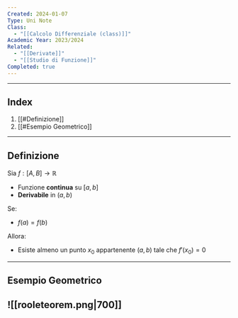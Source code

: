 ```yaml
---
Created: 2024-01-07
Type: Uni Note
Class:
  - "[[Calcolo Differenziale (class)]]"
Academic Year: 2023/2024
Related:
  - "[[Derivate]]"
  - "[[Studio di Funzione]]"
Completed: true
---
```

---
## Index
1. [[#Definizione]]
2. [[#Esempio Geometrico]]

---
## Definizione

Sia $f:[A,B] \to \mathbb{R}$ 
- Funzione **continua** su $[a,b]$
- **Derivabile** in $(a,b)$

Se:
- $f(a) = f(b)$

Allora:
- Esiste almeno un punto $x_0$ appartenente $(a,b)$ tale che $f'(x_0) = 0$

---
## Esempio Geometrico

![[rooleteorem.png|700]]
---